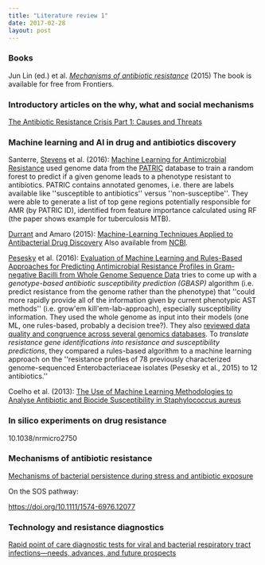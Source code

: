 ```yaml
---
title: "Literature review 1"
date: 2017-02-28
layout: post
---
```


### Books

Jun Lin (ed.) et al. [*Mechanisms of antibiotic resistance*](http://www.frontiersin.org/books/Mechanisms_of_antibiotic_resistance/547) (2015)
The book is available for free from Frontiers.

### Introductory articles on the why, what and social mechanisms

[The Antibiotic Resistance Crisis Part 1: Causes and Threats](https://www.ncbi.nlm.nih.gov/pmc/articles/PMC4378521/)



### Machine learning and AI in drug and antibiotics discovery

Santerre, [Stevens](https://www.anl.gov/contributors/rick-stevens) et al. (2016): [Machine Learning for Antimicrobial Resistance](https://arxiv.org/pdf/1607.01224.pdf) used genome data from the [PATRIC](https://www.patricbrc.org) database to train a random forest to predict if a given genome leads to a phenotype resistant to antibiotics. PATRIC contains annotated genomes, i.e. there are labels available like ''susceptible to antibiotics'' versus ''non-susceptibe''. They were able to generate a list of top gene regions potentially responsible for AMR (by PATRIC ID), identified
from feature importance calculated using RF (the paper shows example for tuberculosis MTB).

[Durrant](https://amarolab.ucsd.edu/~jdurrant/) and Amaro (2015): [Machine-Learning Techniques Applied to Antibacterial Drug Discovery](https://doi.org/10.1111/cbdd.12423)
Also available from [NCBI](https://www.ncbi.nlm.nih.gov/pmc/articles/PMC4273861/).
 
[Pesesky](http://www.dantaslab.org/people/) et al. (2016): [Evaluation of Machine Learning and Rules-Based Approaches for Predicting Antimicrobial Resistance Profiles in Gram-negative Bacilli from Whole Genome Sequence Data](https://doi.org/10.3389/fmicb.2016.01887)
tries to come up with a *genotype-based antibiotic susceptibility prediction (GBASP)* algorithm (i.e. predict resistance from the genome rather than the phenotype) that ''could more rapidly provide all of the information given by current phenotypic AST methods'' (i.e. grow'em kill'em-lab-approach), especially susceptibility information. They used the whole genome as input into their models (one ML, one rules-based, probably a decision tree?). They also [reviewed data quality and congruence across several genomics databases](https://simatai.github.io/2017/02/27/existing-datasources/). To *translate resistance gene identifications into resistance and susceptibility predictions*, they compared a rules-based algorithm to a machine learning approach on the ''resistance profiles of 78 previously characterized genome-sequenced Enterobacteriaceae isolates (Pesesky et al., 2015) to 12 antibiotics.''

Coelho et al. (2013): [The Use of Machine Learning Methodologies to Analyse Antibiotic and Biocide Susceptibility in Staphylococcus aureus](http://dx.doi.org/10.1371/journal.pone.0055582)

### In silico experiments on drug resistance

10.1038/nrmicro2750

### Mechanisms of antibiotic resistance

[Mechanisms of bacterial persistence during stress and antibiotic exposure](10.1126/science.aaf4268)

On the SOS pathway:

https://doi.org/10.1111/1574-6976.12077

### Technology and resistance diagnostics

[Rapid point of care diagnostic tests for viral and bacterial respiratory tract infections—needs, advances, and future prospects](http://dx.doi.org/10.1016/S1473-3099(14)70827-8)

